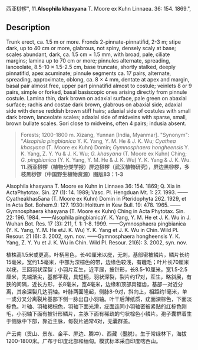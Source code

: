 西亚桫椤",
11.**Alsophila khasyana** T. Moore ex Kuhn Linnaea. 36: 154. 1869.",

## Description
Trunk erect, ca. 1.5 m or more. Fronds 2-pinnate-pinnatifid, 2-3 m; stipe dark, up to 40 cm or more, glabrous, not spiny, densely scaly at base; scales abundant, dark, ca. 1.5 cm × 1.5 mm, with broad, pale, ciliate margins; lamina up to 70 cm or more; pinnules alternate, spreading, lanceolate, 8.5-10 × 1.5-2.5 cm, base truncate, shortly stalked, deeply pinnatifid, apex acuminate; pinnule segments ca. 17 pairs, alternate, spreading, approximate, oblong, ca. 8 × 4 mm, dentate at apex and margin, basal pair almost free, upper part pinnatifid almost to costule; veinlets 8 or 9 pairs, simple or forked, basal basiscopic ones arising directly from pinnule costule. Lamina thin, dark brown on adaxial surface, pale green on abaxial surface; rachis and costae dark brown, glabrous on abaxial side, adaxial side with dense reddish brown stiff hairs; adaxial side of costules with small dark brown, lanceolate scales; adaxial side of midveins with sparse, small, brown bullate scales. Sori close to midveins, often 4 pairs; indusia absent.

> Forests; 1200-1800 m. Xizang, Yunnan [India, Myanmar].
  "Synonym": "*Alsophila pingbianica* Y. K. Yang, Y. M. He &amp; J. K. Wu; *Cyathea khasyana* (T. Moore ex Kuhn) Domin; *Gymnosphaera hongheensis* Y. K. Yang, Z. Y. Yu &amp; J. K. Wu; *G. khasyana* (T. Moore ex Kuhn) Ching; *G. pingbianica* (Y. K. Yang, Y. M. He &amp; J. K. Wu) Y. K. Yang &amp; J. K. Wu.
**11.西亚桫椤（植物分类学报）屏边桫椤（武汉植物研究），屏边黑桫椤，多枝黑桫锣（中国野生植物资源）图版83：1-3**

Alsophila khasyana T. Moore ex Kuhn in Linnaea 36: 154. 1869; Q. Xia in ActaPhytotax. Sin. 27 (1): 14. 1989; Vasc. Pl. Hengduan Mt. 1: 27. 1993. ——Cyatheakhas5ana (T. Moore ex Kuhn) Domin in Pteridophyta 262. 1929, et in Acta Bot. Bohem.9: 127. 1930: Holttum in Kew Bull. 19: 478. 1965. ——Gymnosphaera khasyana (T. Moore ex Kuhn) Ching in Acta Phytotax. Sin. 22: 196. 1984. ——Alsophila pingbianicaY. K. Yang, Y. M. He et J. K. Wu in J. Wuhan Bot. Res. 17 (3): 211, f. 1: 1-8. 1999. ——Gymnosphaera pingbianica (Y. K. Yang, Y. M. He etJ. K. Wu) Y. K. Yang et J. K. Wu in Chin. Wild Pl. Resour. 21 (6): 3. 2002, syn. nov. ——Gymnosphaera hongheensis Y. K. Yang, Z. Y. Yu et J. K. Wu in Chin. Wild Pl. Resour. 21(6): 3. 2002, syn. nov.

植株高1.5米或更高。叶柄黑色，长40厘米以疣，无刺，基部密被鳞片，鳞片长约15毫米，宽约1.5毫米，中部为深棕色的带，边缘色较浅，有睫毛；叶片长70厘米以疣，三回羽状深裂；小羽片互生，近平展，披针形，长8.5-10厘米，宽1.5-2.5厘米，先端渐尖，基部平截，具短柄，羽状深裂，裂片约17对，互生，略斜展，有狭的间隔，近长方形，长8毫米，宽4毫米，边缘和顶部具锯齿，基部一对近分离，其余深裂几达羽轴。叶脉两面隆起，侧脉8-9对，斜向上，相距约1毫米，单一或分叉分离裂片基部下侧一脉出自小羽轴。叶干后薄纸质，疣面深棕色，下面淡棕色。叶轴、羽轴褐棕色，羽轴下面光滑，疣面连同小羽轴密被紧贴的红棕色刚毛，小羽轴下面有披针形鳞片，主脉下面有稀疏的勺状棕色小鳞片。孢子囊群着生于侧脉中下部，靠近主脉，每裂片通常4对，无囊群盖。

产云南（贡山、景东、金平、屏边、腾冲）、西藏（墨脱）。生于常绿林下，海拔1200-1800米。广布于印度北部和缅甸。模式标本采自印度喀西山。
